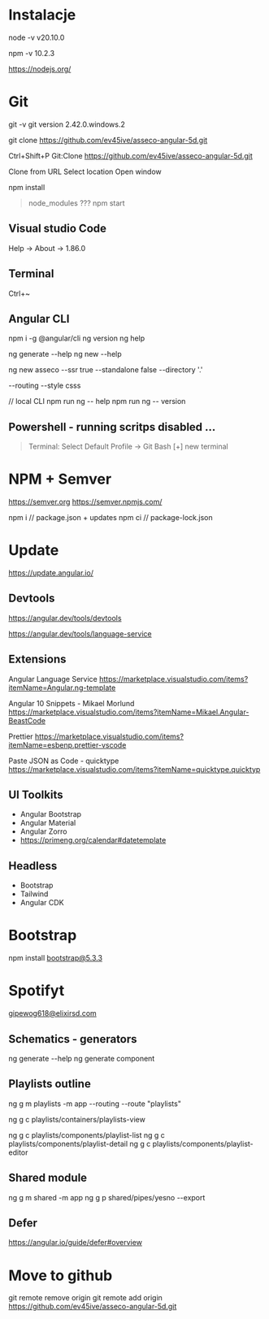 # Instalacje 
node -v
v20.10.0

npm -v
10.2.3

https://nodejs.org/

# Git

git -v
git version 2.42.0.windows.2


git clone https://github.com/ev45ive/asseco-angular-5d.git

Ctrl+Shift+P
Git:Clone
https://github.com/ev45ive/asseco-angular-5d.git

Clone from URL
Select location
Open window

npm install
> node_modules ???
npm start 

## Visual studio Code

Help -> About -> 1.86.0

## Terminal

Ctrl+~

## Angular CLI

npm i -g @angular/cli
ng version
ng help

ng generate --help
ng new --help

ng new asseco --ssr true --standalone false --directory '.'

--routing --style csss

// local CLI
npm run ng -- help
npm run ng -- version

## Powershell - running scritps disabled ...

> Terminal: Select Default Profile -> Git Bash
> [+] new terminal

# NPM + Semver

https://semver.org
https://semver.npmjs.com/

npm i // package.json + updates
npm ci // package-lock.json

# Update

https://update.angular.io/

## Devtools

https://angular.dev/tools/devtools

https://angular.dev/tools/language-service

## Extensions

Angular Language Service
https://marketplace.visualstudio.com/items?itemName=Angular.ng-template

Angular 10 Snippets - Mikael Morlund
https://marketplace.visualstudio.com/items?itemName=Mikael.Angular-BeastCode

Prettier
https://marketplace.visualstudio.com/items?itemName=esbenp.prettier-vscode

Paste JSON as Code - quicktype
https://marketplace.visualstudio.com/items?itemName=quicktype.quicktyp

## UI Toolkits

- Angular Bootstrap
- Angular Material
- Angular Zorro
- https://primeng.org/calendar#datetemplate

## Headless

- Bootstrap
- Tailwind
- Angular CDK

# Bootstrap

npm install bootstrap@5.3.3

# Spotifyt

gipewog618@elixirsd.com

## Schematics - generators

ng generate --help
ng generate component

## Playlists outline

ng g m playlists -m app --routing --route "playlists"

ng g c playlists/containers/playlists-view

ng g c playlists/components/playlist-list
ng g c playlists/components/playlist-detail
ng g c playlists/components/playlist-editor


## Shared module 

ng g m shared -m app
ng g p shared/pipes/yesno --export 

## Defer
https://angular.io/guide/defer#overview


# Move to github
git remote remove origin
git remote add origin https://github.com/ev45ive/asseco-angular-5d.git
